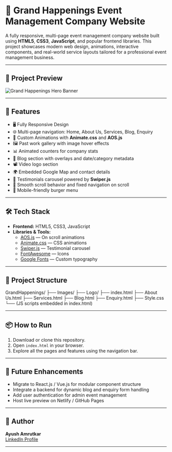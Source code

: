 # 🎉 Grand Happenings Event Management Company Website  

A fully responsive, multi-page event management company website built using **HTML5**, **CSS3**, **JavaScript**, and popular frontend libraries. This project showcases modern web design, animations, interactive components, and real-world service layouts tailored for a professional event management business.

---

## 📸 Project Preview

![Grand Happenings Hero Banner](Images/back.jpg)

---

## 📌 Features  

- 🖥️ Fully Responsive Design  
- 🌐 Multi-page navigation: Home, About Us, Services, Blog, Enquiry  
- 🎨 Custom Animations with **Animate.css** and **AOS.js**  
- 🖼️ Past work gallery with image hover effects  
- 📊 Animated counters for company stats  
- 📖 Blog section with overlays and date/category metadata  
- 📽️ Video logo section  
- 🌍 Embedded Google Map and contact details  
- 💬 Testimonials carousel powered by **Swiper.js**  
- 🔄 Smooth scroll behavior and fixed navigation on scroll  
- 📱 Mobile-friendly burger menu  

---

## 🛠️ Tech Stack  

- **Frontend:** HTML5, CSS3, JavaScript  
- **Libraries & Tools:**  
  - [AOS.js](https://michalsnik.github.io/aos/) — On scroll animations  
  - [Animate.css](https://animate.style/) — CSS animations  
  - [Swiper.js](https://swiperjs.com/) — Testimonial carousel  
  - [FontAwesome](https://fontawesome.com/) — Icons  
  - [Google Fonts](https://fonts.google.com/) — Custom typography  

---

## 📂 Project Structure  
GrandHappenings/
├── Images/
├── Logo/
├── index.html
├── About Us.html
├── Services.html
├── Blog.html
├── Enquiry.html
├── Style.css
└── (JS scripts embedded in index.html)


---

## 📦 How to Run  

1. Download or clone this repository.  
2. Open `index.html` in your browser.  
3. Explore all the pages and features using the navigation bar.

---

## 📣 Future Enhancements  

- Migrate to React.js / Vue.js for modular component structure  
- Integrate a backend for dynamic blog and enquiry form handling  
- Add user authentication for admin event management  
- Host live preview on Netlify / GitHub Pages  

---

## 🙌 Author  

**Ayush Amrutkar**  
[LinkedIn Profile](https://www.linkedin.com/in/ayushamrutkar)

---

